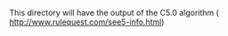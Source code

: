 This directory will have the output of the C5.0 algorithm (
http://www.rulequest.com/see5-info.html)
